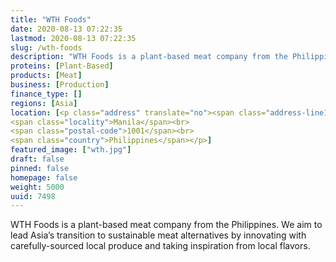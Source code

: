 ```yaml
---
title: "WTH Foods"
date: 2020-08-13 07:22:35
lastmod: 2020-08-13 07:22:35
slug: /wth-foods
description: "WTH Foods is a plant-based meat company from the Philippines. We aim to lead Asia’s transition to sustainable meat alternatives by innovating with carefully-sourced local produce and taking inspiration from local flavors."
proteins: [Plant-Based]
products: [Meat]
business: [Production]
finance_type: []
regions: [Asia]
location: [<p class="address" translate="no"><span class="address-line1">Quezon Boulevard</span><br>
<span class="locality">Manila</span><br>
<span class="postal-code">1001</span><br>
<span class="country">Philippines</span></p>]
featured_image: ["wth.jpg"]
draft: false
pinned: false
homepage: false
weight: 5000
uuid: 7498
---
```

<p>WTH Foods is a plant-based meat company from the Philippines. We aim to lead Asia’s transition to sustainable meat alternatives by innovating with carefully-sourced local produce and taking inspiration from local flavors.</p>
